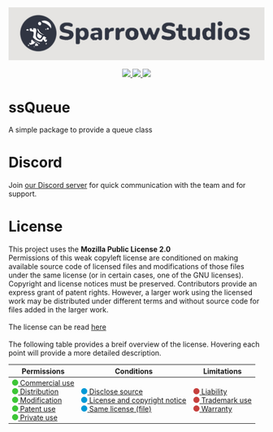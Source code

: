 <p align="center">
    <img src="./.github/assets/sparrowStudiosBanner.png">
</p>
<p align="center">
    <a href="https://github.com/badges/shields/graphs/contributors" alt="Contributors">
        <img src="https://img.shields.io/github/contributors/SparrowStudios/ssQueue" />
    </a>
    <a href="./LICENSE" alt="License">
        <img src="https://img.shields.io/github/license/SparrowStudios/ssQueue" />
    </a>
    <a href="https://discord.gg/FTYjcbkzFn" alt="Discord">
        <img src="https://img.shields.io/discord/1116847034863984730?label=Discord&logo=Discord" />
    </a>
</p>

# ssQueue
A simple package to provide a queue class 

# Discord
Join [our Discord server](https://discord.gg/FTYjcbkzFn) for quick communication with the team and for support.

# License
This project uses the **Mozilla Public License 2.0**
<br>
Permissions of this weak copyleft license are conditioned on making available source code of licensed files and modifications of those files under the same license (or in certain cases, one of the GNU licenses). Copyright and license notices must be preserved. Contributors provide an express grant of patent rights. However, a larger work using the licensed work may be distributed under different terms and without source code for files added in the larger work.
<br>
<br>
The license can be read [here](./LICENSE)
<br>
<br>
The following table provides a breif overview of the license. Hovering each point will provide a more detailed description.

[permissions1]: ## "The licensed material and derivatives may be used for commercial purposes."
[permissions2]: ## "The licensed material may be distributed."
[permissions3]: ## "The licensed material may be modified."
[permissions4]: ## "This license provides an express grant of patent rights from contributors."
[permissions5]: ## "The licensed material may be used and modified in private."

[conditions1]: ## "Source code must be made available when the licensed material is distributed."
[conditions2]: ## "A copy of the license and copyright notice must be included with the licensed material."
[conditions3]: ## "Modifications must be released under the same license when distributing the licensed material. In some cases a similar or related license may be used."

[limitations1]: ## "This license includes a limitation of liability."
[limitations2]: ## "This license explicitly states that it does NOT grant trademark rights, even though licenses without such a statement probably do not grant any implicit trademark rights."
[limitations3]: ## "This license explicitly states that it does NOT provide any warranty."

| Permissions | Conditions | Limitations |
|---|---|---|
| [<img src="./.github/assets/licenseSpriteGreen.png"> Commercial use][permissions1] <br> [<img src="./.github/assets/licenseSpriteGreen.png"> Distribution][permissions2] <br> [<img src="./.github/assets/licenseSpriteGreen.png"> Modification][permissions3] <br> [<img src="./.github/assets/licenseSpriteGreen.png"> Patent use][permissions4] <br> [<img src="./.github/assets/licenseSpriteGreen.png"> Private use][permissions5] | [<img src="./.github/assets/licenseSpriteBlue.png"> Disclose source][conditions1] <br> [<img src="./.github/assets/licenseSpriteBlue.png"> License and copyright notice][conditions3] <br> [<img src="./.github/assets/licenseSpriteBlue.png"> Same license (file)][conditions2] | [<img src="./.github/assets/licenseSpriteRed.png"> Liability][limitations1] <br> [<img src="./.github/assets/licenseSpriteRed.png"> Trademark use][limitations2] <br> [<img src="./.github/assets/licenseSpriteRed.png"> Warranty][limitations3] |
